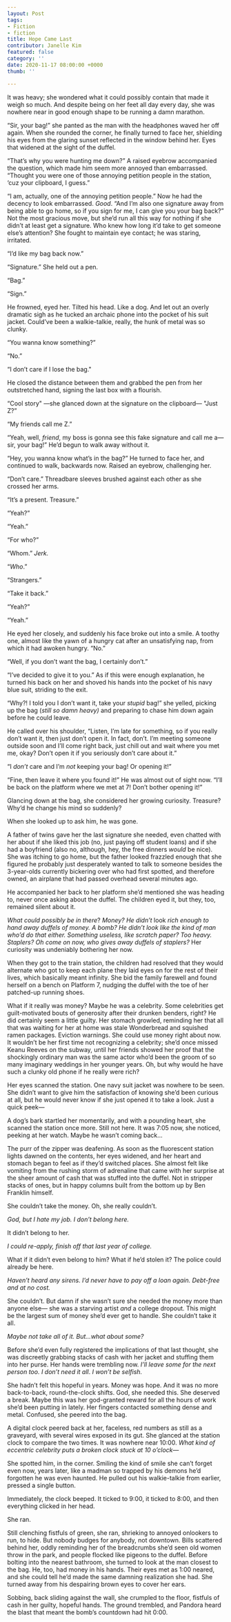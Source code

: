 ```yaml
---
layout: Post
tags:
- Fiction
- fiction
title: Hope Came Last
contributor: Janelle Kim
featured: false
category: ''
date: 2020-11-17 08:00:00 +0000
thumb: ''

---
```

It was heavy; she wondered what it could possibly contain that made it weigh so much. And despite being on her feet all day every day, she was nowhere near in good enough shape to be running a damn marathon.

“Sir, your bag!” she panted as the man with the headphones waved her off again. When she rounded the corner, he finally turned to face her, shielding his eyes from the glaring sunset reflected in the window behind her. Eyes that widened at the sight of the duffel.

“That’s why you were hunting me down?” A raised eyebrow accompanied the question, which made him seem more annoyed than embarrassed. “Thought you were one of those annoying petition people in the station, ‘cuz your clipboard, I guess.”

“I am, actually, one of the annoying petition people.” Now he had the decency to look embarrassed. _Good_. “And I’m also one signature away from being able to go home, so if you sign for me, I can give you your bag back?” Not the most gracious move, but she’d run all this way for nothing if she didn’t at least get a signature. Who knew how long it’d take to get someone else’s attention? She fought to maintain eye contact; he was staring, irritated.

“I’d like my bag back now.”

“Signature.” She held out a pen.

“Bag.”

“Sign.”

He frowned, eyed her. Tilted his head. Like a dog. And let out an overly dramatic sigh as he tucked an archaic phone into the pocket of his suit jacket. Could’ve been a walkie-talkie, really, the hunk of metal was so clunky.

“You wanna know something?”

“No.”

“I don’t care if I lose the bag."

He closed the distance between them and grabbed the pen from her outstretched hand, signing the last box with a flourish.

“Cool story" —she glanced down at the signature on the clipboard— "Just Z?”

“My friends call me Z.”

“Yeah, well, _friend_, my boss is gonna see this fake signature and call me a—sir, your bag!” He’d begun to walk away without it.

“Hey, you wanna know what’s in the bag?” He turned to face her, and continued to walk, backwards now. Raised an eyebrow, challenging her.

“Don’t care.” Threadbare sleeves brushed against each other as she crossed her arms.

“It’s a present. Treasure.”

“Yeah?”

“Yeah.”

“For who?”

“Whom.” _Jerk._

“_Who_.”

“Strangers.”

“Take it back.”

“Yeah?”

“Yeah.”

He eyed her closely, and suddenly his face broke out into a smile. A toothy one, almost like the yawn of a hungry cat after an unsatisfying nap, from which it had awoken hungry. “No.”

“Well, if you don’t want the bag, I certainly don’t.”

“I’ve decided to give it to you.” As if this were enough explanation, he turned his back on her and shoved his hands into the pocket of his navy blue suit, striding to the exit.

“Why?! I told you I don’t want it, take your _stupid_ bag!” she yelled, picking up the bag (_still so damn heavy)_ and preparing to chase him down again before he could leave.

He called over his shoulder, “Listen, I’m late for something, so if you really don’t want it, then just don’t open it. In fact, don’t. I’m meeting someone outside soon and I’ll come right back, just chill out and wait where you met me, okay? Don’t open it if you seriously don’t care about it.”

“I _don’t_ care and I’m _not_ keeping your bag! Or opening it!”

“Fine, then leave it where you found it!” He was almost out of sight now. “I’ll be back on the platform where we met at 7! Don’t bother opening it!”

Glancing down at the bag, she considered her growing curiosity. Treasure? Why’d he change his mind so suddenly?

When she looked up to ask him, he was gone.

A father of twins gave her the last signature she needed, even chatted with her about if she liked this job (no, just paying off student loans) and if she had a boyfriend (also no, although, hey, the free dinners _would_ be nice). She was itching to go home, but the father looked frazzled enough that she figured he probably just desperately wanted to talk to someone besides the 3-year-olds currently bickering over who had first spotted, and therefore owned, an airplane that had passed overhead several minutes ago.

He accompanied her back to her platform she’d mentioned she was heading to, never once asking about the duffel. The children eyed it, but they, too, remained silent about it.

_What could possibly be in there_? _Money? He didn’t_ look _rich enough to hand away duffels of money. A bomb? He didn’t look like the kind of man who’d do that either. Something useless, like scratch paper? Too heavy. Staplers? Oh come on now, who gives away duffels of staplers?_ Her curiosity was undeniably bothering her now.

When they got to the train station, the children had resolved that they would alternate who got to keep each plane they laid eyes on for the rest of their lives, which basically meant infinity. She bid the family farewell and found herself on a bench on Platform 7, nudging the duffel with the toe of her patched-up running shoes.

What if it really was money? Maybe he was a celebrity. Some celebrities get guilt-motivated bouts of generosity after their drunken benders, right? He did certainly seem a little guilty. Her stomach growled, reminding her that all that was waiting for her at home was stale Wonderbread and squished ramen packages. Eviction warnings. She could use money right about now. It wouldn’t be her first time not recognizing a celebrity; she’d once missed Keanu Reeves on the subway, until her friends showed her proof that the shockingly ordinary man was the same actor who’d been the groom of so many imaginary weddings in her younger years. Oh, but why would he have such a clunky old phone if he really were rich?

Her eyes scanned the station. One navy suit jacket was nowhere to be seen. She didn’t want to give him the satisfaction of knowing she’d been curious at all, but he would never know if she just opened it to take a look. Just a quick peek—

A dog’s bark startled her momentarily, and with a pounding heart, she scanned the station once more. Still not here. It was 7:05 now, she noticed, peeking at her watch. Maybe he wasn’t coming back...

The purr of the zipper was deafening. As soon as the fluorescent station lights dawned on the contents, her eyes widened, and her heart and stomach began to feel as if they’d switched places. She almost felt like vomiting from the rushing storm of adrenaline that came with her surprise at the sheer amount of cash that was stuffed into the duffel. Not in stripper stacks of ones, but in happy columns built from the bottom up by Ben Franklin himself.

She couldn’t take the money. Oh, she really couldn’t.

_God, but I hate my job. I don’t belong here._

It didn’t belong to her.

_I could re-apply, finish off that last year of college._

What if it didn’t even belong to him? What if he’d stolen it? The police could already be here.

_Haven’t heard any sirens. I’d never have to pay off a loan again. Debt-free and at no cost._

She couldn’t. But damn if she wasn’t sure she needed the money more than anyone else— she was a starving artist _and_ a college dropout. This might be the largest sum of money she’d ever get to handle. She couldn’t take it all.

_Maybe not take all of it. But...what about some?_

Before she’d even fully registered the implications of that last thought, she was discreetly grabbing stacks of cash with her jacket and stuffing them into her purse. Her hands were trembling now. _I’ll leave some for the next person too. I don’t need it all_. _I won’t be selfish._

She hadn’t felt this hopeful in years. Money was hope. And it was no more back-to-back, round-the-clock shifts. God, she needed this. She deserved a break. Maybe this was her god-granted reward for all the hours of work she’d been putting in lately. Her fingers contacted something dense and metal. Confused, she peered into the bag.

A digital clock peered back at her, faceless, red numbers as still as a graveyard, with several wires exposed in its gut. She glanced at the station clock to compare the two times. It was nowhere near 10:00. _What kind of eccentric celebrity puts a broken clock stuck at 10 o’clock—_

She spotted him, in the corner. Smiling the kind of smile she can’t forget even now, years later, like a madman so trapped by his demons he’d forgotten he was even haunted. He pulled out his walkie-talkie from earlier, pressed a single button.

Immediately, the clock beeped. It ticked to 9:00, it ticked to 8:00, and then everything clicked in her head.

She ran.

Still clenching fistfuls of green, she ran, shrieking to annoyed onlookers to run, to hide. But nobody budges for anybody, not downtown. Bills scattered behind her, oddly reminding her of the breadcrumbs she’d seen old women throw in the park, and people flocked like pigeons to the duffel. Before bolting into the nearest bathroom, she turned to look at the man closest to the bag. He, too, had money in his hands. Their eyes met as 1:00 neared, and she could tell he’d made the same damning realization she had. She turned away from his despairing brown eyes to cover her ears.

Sobbing, back sliding against the wall, she crumpled to the floor, fistfuls of cash in her guilty, hopeful hands. The ground trembled, and Pandora heard the blast that meant the bomb’s countdown had hit 0:00.